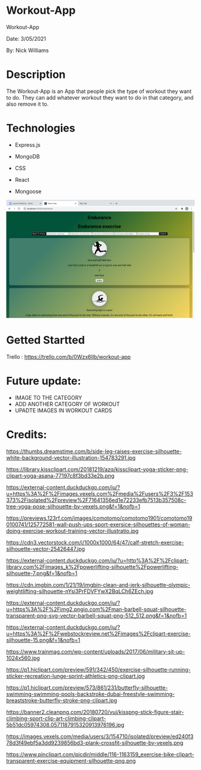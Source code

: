# Workout-App
Workout-App 

Date: 3/05/2021 

By: Nick Williams 








# Description
The Workout-App is an App that people pick the type of workout they want to do. They can add whatever workout they want to do in that category, and also remove it to.   


# Technologies 
* Express.js

* MongoDB

* CSS

* React 

* Mongoose 


![mockup](image/Finalproduct.png)


# Getted Startted 
Trello : https://trello.com/b/0Wzx6lIb/workout-app

# Future update:
* IMAGE TO THE CATEGORY 
* ADD ANOTHER CATEGORY OF WORKOUT  
* UPADTE IMAGES IN WORKOUT CARDS 

# Credits: 
https://thumbs.dreamstime.com/b/side-leg-raises-exercise-silhouette-white-background-vector-illustration-154783291.jpg


https://library.kissclipart.com/20181219/azq/kissclipart-yoga-sticker-png-clipart-yoga-asana-77197c8f3bd33e2b.png  		


https://external-content.duckduckgo.com/iu/?u=https%3A%2F%2Fimages.vexels.com%2Fmedia%2Fusers%2F3%2F153373%2Fisolated%2Fpreview%2F71641356ed1e72233efb7513b357508c-tree-yoga-pose-silhouette-by-vexels.png&f=1&nofb=1    

https://previews.123rf.com/images/comotomo/comotomo1901/comotomo190100741/125772581-wall-push-ups-sport-exersice-silhouettes-of-woman-doing-exercise-workout-training-vector-illustratio.jpg 


https://cdn3.vectorstock.com/i/1000x1000/64/47/calf-stretch-exercise-silhouette-vector-25426447.jpg

https://external-content.duckduckgo.com/iu/?u=http%3A%2F%2Fclipart-library.com%2Fimages_k%2Fpowerlifting-silhouette%2Fpowerlifting-silhouette-7.png&f=1&nofb=1   




https://cdn.imgbin.com/1/21/19/imgbin-clean-and-jerk-silhouette-olympic-weightlifting-silhouette-nYsi3PrFDVFYwX2BqLCh6ZEch.jpg 

https://external-content.duckduckgo.com/iu/?u=https%3A%2F%2Fimg2.pngio.com%2Fman-barbell-squat-silhouette-transparent-png-svg-vector-barbell-squat-png-512_512.png&f=1&nofb=1 


https://external-content.duckduckgo.com/iu/?u=https%3A%2F%2Fwebstockreview.net%2Fimages%2Fclipart-exercise-silhouette-15.png&f=1&nofb=1 

https://www.trainmag.com/wp-content/uploads/2017/06/military-sit-up-1024x560.jpg 



https://p1.hiclipart.com/preview/591/342/450/exercise-silhouette-running-sticker-recreation-lunge-sprint-athletics-png-clipart.jpg 

https://p1.hiclipart.com/preview/573/861/231/butterfly-silhouette-swimming-swimming-pools-backstroke-dubai-freestyle-swimming-breaststroke-butterfly-stroke-png-clipart.jpg 

https://banner2.cleanpng.com/20180720/vuj/kisspng-stick-figure-stair-climbing-sport-clip-art-climbing-clipart-5b51dc05974308.0571187915320913976196.jpg 

https://images.vexels.com/media/users/3/154710/isolated/preview/ed240f378d3f49ebf5a3dd9239856bd3-plank-crossfit-silhouette-by-vexels.png 

https://www.pinclipart.com/picdir/middle/116-1163159_exercise-bike-clipart-transparent-exercise-equipment-silhouette-png.png 
